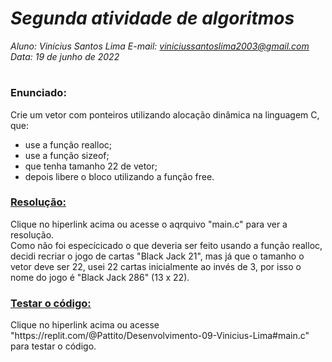 # ***Segunda atividade de algoritmos***
_Aluno: Vinícius Santos Lima  E-mail: viniciussantoslima2003@gmail.com<br>Data: 19 de junho de 2022_
#  

### Enunciado: 
Crie um vetor com ponteiros utilizando alocação dinâmica na linguagem C, que:

- use a função realloc;
- use a função sizeof;
- que tenha tamanho 22 de vetor;
- depois libere o bloco utilizando a função free.

<h3><a href="https://github.com/p4tit0/Atividades-Softex-Recife-/blob/main/Lógica%20de%20Programação%20e%20Orientação%20a%20Objetos/Algoritmo%20e%20Estrutura%20de%20Dados/Atividade%2002/main.c">Resolução:</a></h3>
Clique no hiperlink acima ou acesse o aqrquivo "main.c" para ver a resolução.<br>
Como não foi especícicado o que deveria ser feito usando a função realloc, decidi recriar o jogo de cartas "Black Jack 21", mas já que o tamanho o vetor deve ser 22, usei 22 cartas inicialmente ao invés de 3, por isso o nome do jogo é "Black Jack 286" (13 x 22).
<br>
<h3><a href="https://replit.com/@Pattito/Desenvolvimento-09-Vinicius-Lima#main.c">Testar o código:</a></h3>
Clique no hiperlink acima ou acesse "https://replit.com/@Pattito/Desenvolvimento-09-Vinicius-Lima#main.c" para testar o código.
<br>
